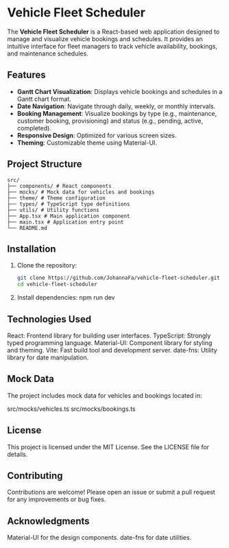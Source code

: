 # Vehicle Fleet Scheduler

The **Vehicle Fleet Scheduler** is a React-based web application designed to manage and visualize vehicle bookings and schedules. It provides an intuitive interface for fleet managers to track vehicle availability, bookings, and maintenance schedules.

## Features

- **Gantt Chart Visualization**: Displays vehicle bookings and schedules in a Gantt chart format.
- **Date Navigation**: Navigate through daily, weekly, or monthly intervals.
- **Booking Management**: Visualize bookings by type (e.g., maintenance, customer booking, provisioning) and status (e.g., pending, active, completed).
- **Responsive Design**: Optimized for various screen sizes.
- **Theming**: Customizable theme using Material-UI.

## Project Structure
```
src/ 
├── components/ # React components 
├── mocks/ # Mock data for vehicles and bookings 
├── theme/ # Theme configuration 
├── types/ # TypeScript type definitions 
├── utils/ # Utility functions 
├── App.tsx # Main application component 
├── main.tsx # Application entry point
└── README.md
```

## Installation

1. Clone the repository:

   ```bash
   git clone https://github.com/JohannaFa/vehicle-fleet-scheduler.git
   cd vehicle-fleet-scheduler


2. Install dependencies:
npm run dev

## Technologies Used
React: Frontend library for building user interfaces.
TypeScript: Strongly typed programming language.
Material-UI: Component library for styling and theming.
Vite: Fast build tool and development server.
date-fns: Utility library for date manipulation.

## Mock Data
The project includes mock data for vehicles and bookings located in:

src/mocks/vehicles.ts
src/mocks/bookings.ts

## License
This project is licensed under the MIT License. See the LICENSE file for details.

## Contributing
Contributions are welcome! Please open an issue or submit a pull request for any improvements or bug fixes.

## Acknowledgments
Material-UI for the design components.
date-fns for date utilities.